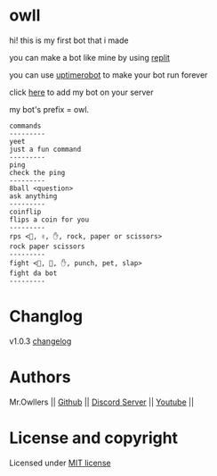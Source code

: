 # owll

hi! this is my first bot that i made

you can make a bot like mine by using [replit](https://replit.com)

you can use [uptimerobot](https://uptimerobot.com) to make your bot run forever

click [here](https://bit.ly/aliveOwll) to add my bot on your server

my bot's prefix = owl.

```
commands
---------
yeet
just a fun command
---------
ping
check the ping
---------
8ball <question>
ask anything
---------
coinflip
flips a coin for you
---------
rps <👊, ✌️, ✋, rock, paper or scissors>
rock paper scissors
---------
fight <👊, 🐶, ✋, punch, pet, slap>
fight da bot
---------
```

# Changlog

v1.0.3 [changelog](CHANGELOG.md)

# Authors

Mr.Owllers || [Github](github.com/Mr-Owllers) || [Discord Server](https://discord.gg/KNa7xAZ2xH) || [Youtube](https://www.youtube.com/channel/UCxwmzTRETfLimI012CJoGnA) ||

# License and copyright

Licensed under [MIT license](LICENSE)
